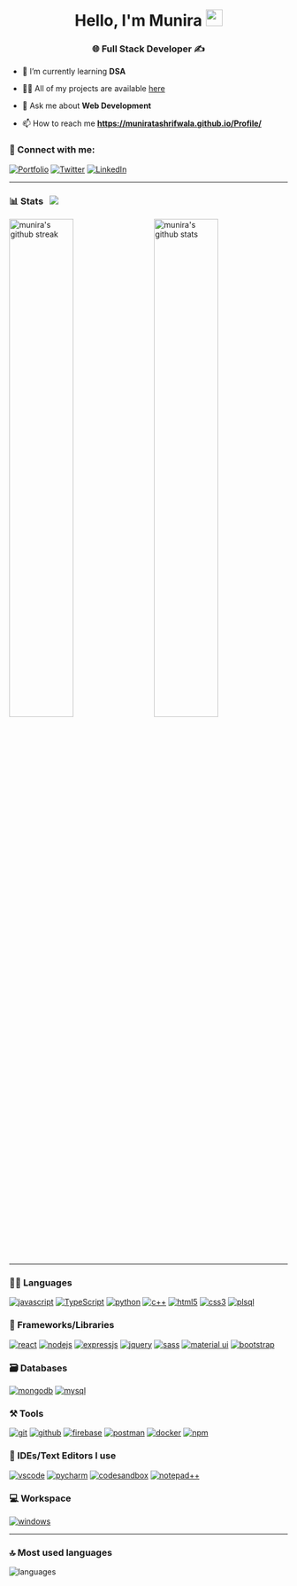 

<h1 align="center">Hello, I'm Munira <img src="https://raw.githubusercontent.com/MartinHeinz/MartinHeinz/master/wave.gif" width="30"></h1>
<h3 align="center">🌐 Full Stack Developer ✍ </h3>

- 🌱 I’m currently learning **DSA**

- 👨‍💻 All of my projects are available [here](https://muniratashrifwala.github.io/Profile/)

- 💬 Ask me about **Web Development**

- 📫 How to reach me **https://muniratashrifwala.github.io/Profile/**

### 🤝 Connect with me:

[![Portfolio](https://img.shields.io/badge/Portfolio-000000?style=for-the-badge&logo=Portfolio&logoColor=white)](https://muniratashrifwala.github.io/Profile/)
[![Twitter](https://img.shields.io/badge/Twitter-1DA1F2?style=for-the-badge&logo=twitter&logoColor=white)](https://twitter.com/MuniraTash)
[![LinkedIn](https://img.shields.io/badge/LinkedIn-0077B5?style=for-the-badge&logo=linkedin&logoColor=white)](https://www.linkedin.com/in/muniratashrifwala)

---

### 📊 Stats  &nbsp; ![](https://visitor-badge.glitch.me/badge?page_id=muniratashrifwala.muniratashrifwala)

<img src="https://github-readme-stats.vercel.app/api?username=muniratashrifwala&include_all_commits=true&show_icons=true&theme=github_dark&hide_border=true" alt="munira's github stats" width="48%" align="right" >
<img src="https://github-readme-streak-stats.herokuapp.com/?user=muniratashrifwala&theme=tokyonight&hide_border=true" alt="munira's github streak" width="48%" >

---

### 🧑‍💻 Languages

[![javascript](https://img.shields.io/badge/JavaScript-323330?style=for-the-badge&logo=javascript&logoColor=F7DF1E)](https://muniratashrifwala.github.io/Profile/)
[![TypeScript](https://img.shields.io/badge/TypeScript-007ACC?style=for-the-badge&logo=typescript&logoColor=white)](https://muniratashrifwala.github.io/Profile/)
[![python](https://img.shields.io/badge/Python-FFD43B?style=for-the-badge&logo=python&logoColor=darkgreen)](https://muniratashrifwala.github.io/Profile/)
[![c++](https://img.shields.io/badge/C%2B%2B-00599C?style=for-the-badge&logo=c%2B%2B&logoColor=white)](https://muniratashrifwala.github.io/Profile/)
[![html5](https://img.shields.io/badge/HTML5-E34F26?style=for-the-badge&logo=html5&logoColor=white)](https://muniratashrifwala.github.io/Profile/)
[![css3](https://img.shields.io/badge/CSS3-1572B6?style=for-the-badge&logo=css3&logoColor=white)](https://muniratashrifwala.github.io/Profile/)
[![plsql](https://img.shields.io/badge/PLSQL-F80000?style=for-the-badge&logo=oracle&logoColor=black)](https://muniratashrifwala.github.io/Profile/)

### 🧩 Frameworks/Libraries

[![react](https://img.shields.io/badge/React-20232A?style=for-the-badge&logo=react&logoColor=61DAFB)](https://muniratashrifwala.github.io/Profile/)
[![nodejs](https://img.shields.io/badge/Node.js-339933?style=for-the-badge&logo=nodedotjs&logoColor=white)](https://muniratashrifwala.github.io/Profile/)
[![expressjs](https://img.shields.io/badge/Express.js-000000?style=for-the-badge&logo=express&logoColor=white)](https://muniratashrifwala.github.io/Profile/)
[![jquery](https://img.shields.io/badge/jQuery-0769AD?style=for-the-badge&logo=jquery&logoColor=white)](https://muniratashrifwala.github.io/Profile/)
[![sass](https://img.shields.io/badge/Sass-CC6699?style=for-the-badge&logo=sass&logoColor=white)](https://muniratashrifwala.github.io/Profile/)
[![material ui](https://img.shields.io/badge/Material%20UI-007FFF?style=for-the-badge&logo=mui&logoColor=white)](https://muniratashrifwala.github.io/Profile/)
[![bootstrap](https://img.shields.io/badge/Bootstrap-563D7C?style=for-the-badge&logo=bootstrap&logoColor=white)](https://muniratashrifwala.github.io/Profile/)

### 🗃️ Databases

[![mongodb](https://img.shields.io/badge/MongoDB-4EA94B?style=for-the-badge&logo=mongodb&logoColor=white)](https://muniratashrifwala.github.io/Profile/)
[![mysql](https://img.shields.io/badge/MySQL-005C84?style=for-the-badge&logo=mysql&logoColor=white)](https://muniratashrifwala.github.io/Profile/)

### ⚒️ Tools

[![git](https://img.shields.io/badge/GIT-E44C30?style=for-the-badge&logo=git&logoColor=white)](https://muniratashrifwala.github.io/Profile/)
[![github](https://img.shields.io/badge/GitHub-100000?style=for-the-badge&logo=github&logoColor=white)](https://muniratashrifwala.github.io/Profile/)
[![firebase](https://img.shields.io/badge/firebase-ffca28?style=for-the-badge&logo=firebase&logoColor=black)](https://muniratashrifwala.github.io/Profile/)
[![postman](https://img.shields.io/badge/Postman-FF6C37?style=for-the-badge&logo=Postman&logoColor=white)](https://muniratashrifwala.github.io/Profile/)
[![docker](https://img.shields.io/badge/Docker-2CA5E0?style=for-the-badge&logo=docker&logoColor=white)](https://muniratashrifwala.github.io/Profile/)
[![npm](https://img.shields.io/badge/npm-CB3837?style=for-the-badge&logo=npm&logoColor=white)](https://muniratashrifwala.github.io/Profile/)

### 🧠 IDEs/Text Editors I use

[![vscode](https://img.shields.io/badge/Visual_Studio_Code-0078D4?style=for-the-badge&logo=visual%20studio%20code&logoColor=white)](https://muniratashrifwala.github.io/Profile/)
[![pycharm](https://img.shields.io/badge/PyCharm-000000.svg?&style=for-the-badge&logo=PyCharm&logoColor=white)](https://muniratashrifwala.github.io/Profile/)
[![codesandbox](https://img.shields.io/badge/Codesandbox-000000?style=for-the-badge&logo=CodeSandbox&logoColor=white)](https://muniratashrifwala.github.io/Profile/)
[![notepad++](https://img.shields.io/badge/Notepad++-90E59A.svg?style=for-the-badge&logo=notepad%2B%2B&logoColor=black)](https://muniratashrifwala.github.io/Profile/)

### 💻 Workspace

[![windows](https://img.shields.io/badge/Windows-0078D6?style=for-the-badge&logo=windows&logoColor=white)](https://muniratashrifwala.github.io/Profile/)

---

### 🔝 Most used languages
  <img alt="languages" src="https://github-readme-stats.vercel.app/api/top-langs/?username=muniratashrifwala&theme=github_dark&hide_border=true&hide=Jupyter%20Notebook,css,html,scss,python&layout=compact" />
